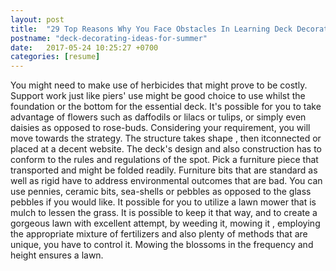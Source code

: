 ```yaml
---
layout: post
title:  "29 Top Reasons Why You Face Obstacles In Learning Deck Decorating Ideas For Summer"
postname: "deck-decorating-ideas-for-summer"
date:   2017-05-24 10:25:27 +0700
categories: [resume]
---
```

You might need to make use of herbicides that might prove to be costly. Support work just like piers' use might be good choice to use whilst the foundation or the bottom for the essential deck. It's possible for you to take advantage of flowers such as daffodils or lilacs or tulips, or simply even daisies as opposed to rose-buds. Considering your requirement, you will move towards the strategy. The structure takes shape , then itconnected or placed at a decent website. The deck's design and also construction has to conform to the rules and regulations of the spot. Pick a furniture piece that transported and might be folded readily. Furniture bits that are standard as well as rigid have to address environmental outcomes that are bad. You can use pennies, ceramic bits, sea-shells or pebbles as opposed to the glass pebbles if you would like. It possible for you to utilize a lawn mower that is mulch to lessen the grass. It is possible to keep it that way, and to create a gorgeous lawn with excellent attempt, by weeding it, mowing it , employing the appropriate mixture of fertilizers and also plenty of methods that are unique, you have to control it. Mowing the blossoms in the frequency and height ensures a lawn.
